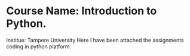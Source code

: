 # Course Name: Introduction to Python.
Institue: Tampere University
Here I have been attached the assignments coding in python platform. 
